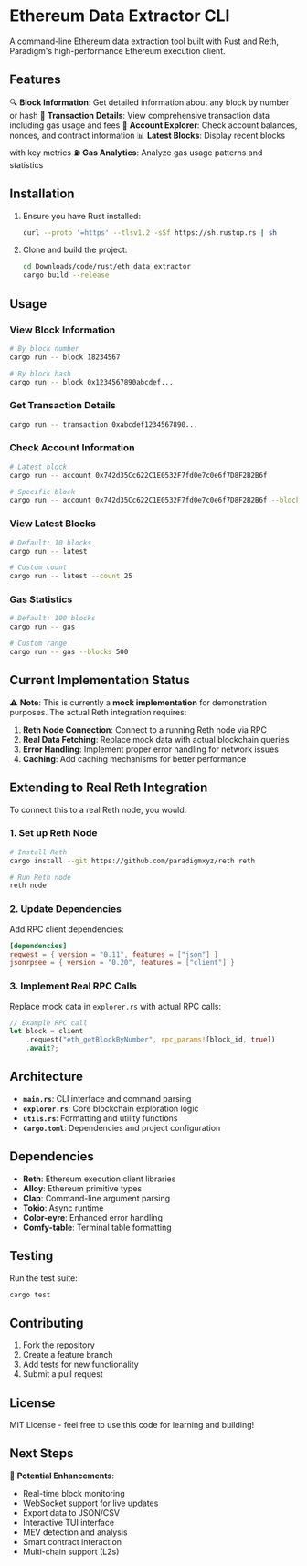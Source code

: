 # Ethereum Data Extractor CLI

A command-line Ethereum data extraction tool built with Rust and Reth, Paradigm's high-performance Ethereum execution client.

## Features

🔍 **Block Information**: Get detailed information about any block by number or hash
💸 **Transaction Details**: View comprehensive transaction data including gas usage and fees
👤 **Account Explorer**: Check account balances, nonces, and contract information
📊 **Latest Blocks**: Display recent blocks with key metrics
⛽ **Gas Analytics**: Analyze gas usage patterns and statistics

## Installation

1. Ensure you have Rust installed:
   ```bash
   curl --proto '=https' --tlsv1.2 -sSf https://sh.rustup.rs | sh
   ```

2. Clone and build the project:
   ```bash
   cd Downloads/code/rust/eth_data_extractor
   cargo build --release
   ```

## Usage

### View Block Information
```bash
# By block number
cargo run -- block 18234567

# By block hash
cargo run -- block 0x1234567890abcdef...
```

### Get Transaction Details
```bash
cargo run -- transaction 0xabcdef1234567890...
```

### Check Account Information
```bash
# Latest block
cargo run -- account 0x742d35Cc622C1E0532F7fd0e7c0e6f7D8F2B2B6f

# Specific block
cargo run -- account 0x742d35Cc622C1E0532F7fd0e7c0e6f7D8F2B2B6f --block 18234567
```

### View Latest Blocks
```bash
# Default: 10 blocks
cargo run -- latest

# Custom count
cargo run -- latest --count 25
```

### Gas Statistics
```bash
# Default: 100 blocks
cargo run -- gas

# Custom range
cargo run -- gas --blocks 500
```

## Current Implementation Status

⚠️ **Note**: This is currently a **mock implementation** for demonstration purposes. The actual Reth integration requires:

1. **Reth Node Connection**: Connect to a running Reth node via RPC
2. **Real Data Fetching**: Replace mock data with actual blockchain queries
3. **Error Handling**: Implement proper error handling for network issues
4. **Caching**: Add caching mechanisms for better performance

## Extending to Real Reth Integration

To connect this to a real Reth node, you would:

### 1. Set up Reth Node
```bash
# Install Reth
cargo install --git https://github.com/paradigmxyz/reth reth

# Run Reth node
reth node
```

### 2. Update Dependencies
Add RPC client dependencies:
```toml
[dependencies]
reqwest = { version = "0.11", features = ["json"] }
jsonrpsee = { version = "0.20", features = ["client"] }
```

### 3. Implement Real RPC Calls
Replace mock data in `explorer.rs` with actual RPC calls:
```rust
// Example RPC call
let block = client
    .request("eth_getBlockByNumber", rpc_params![block_id, true])
    .await?;
```

## Architecture

- **`main.rs`**: CLI interface and command parsing
- **`explorer.rs`**: Core blockchain exploration logic
- **`utils.rs`**: Formatting and utility functions
- **`Cargo.toml`**: Dependencies and project configuration

## Dependencies

- **Reth**: Ethereum execution client libraries
- **Alloy**: Ethereum primitive types
- **Clap**: Command-line argument parsing
- **Tokio**: Async runtime
- **Color-eyre**: Enhanced error handling
- **Comfy-table**: Terminal table formatting

## Testing

Run the test suite:
```bash
cargo test
```

## Contributing

1. Fork the repository
2. Create a feature branch
3. Add tests for new functionality
4. Submit a pull request

## License

MIT License - feel free to use this code for learning and building!

## Next Steps

🚀 **Potential Enhancements**:
- Real-time block monitoring
- WebSocket support for live updates
- Export data to JSON/CSV
- Interactive TUI interface
- MEV detection and analysis
- Smart contract interaction
- Multi-chain support (L2s)
